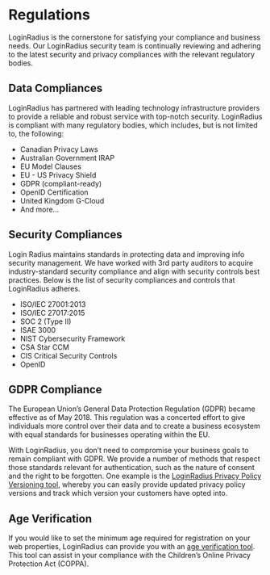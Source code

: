 # Regulations

LoginRadius is the cornerstone for satisfying your compliance and business needs. Our LoginRadius security team is continually reviewing and adhering to the latest security and privacy compliances with the relevant regulatory bodies.

## Data Compliances    

LoginRadius has partnered with leading technology infrastructure providers to provide a reliable and robust service with top-notch security. LoginRadius is compliant with many regulatory bodies, which includes, but is not limited to, the following:

- Canadian Privacy Laws
- Australian Government IRAP
- EU Model Clauses
- EU - US Privacy Shield
- GDPR (compliant-ready)
- OpenID Certification
- United Kingdom G-Cloud
- And more...

## Security Compliances

Login Radius maintains standards in protecting data and improving info security management. We have worked with 3rd party auditors to acquire industry-standard security compliance and align with security controls best practices. Below is the list of security compliances and controls that LoginRadius adheres. 

- ISO/IEC 27001:2013
- ISO/IEC 27017:2015
- SOC 2 (Type II)
- ISAE 3000
- NIST Cybersecurity Framework
- CSA Star CCM
- CIS Critical Security Controls
- OpenID

## GDPR Compliance

The European Union’s General Data Protection Regulation (GDPR) became effective as of May 2018. This regulation was a concerted effort to give individuals more control over their data and to create a business ecosystem with equal standards for businesses operating within the EU.

With LoginRadius, you don’t need to compromise your business goals to remain compliant with GDPR. We provide a number of methods that respect those standards relevant for authentication, such as the nature of consent and the right to be forgotten. One example is the [LoginRadius Privacy Policy Versioning tool](https://docs.loginradius.com/api/v2/dashboard/data-governance/privacy-policy#privacy-policy-versioning), whereby you can easily provide updated privacy policy versions and track which version your customers have opted into.

## Age Verification

If you would like to set the minimum age required for registration on your web properties, LoginRadius can provide you with an [age verification tool](https://docs.loginradius.com/platform-features-overview/user-access-management/age-verification#age-verification). This tool can assist in your compliance with the Children’s Online Privacy Protection Act (COPPA).